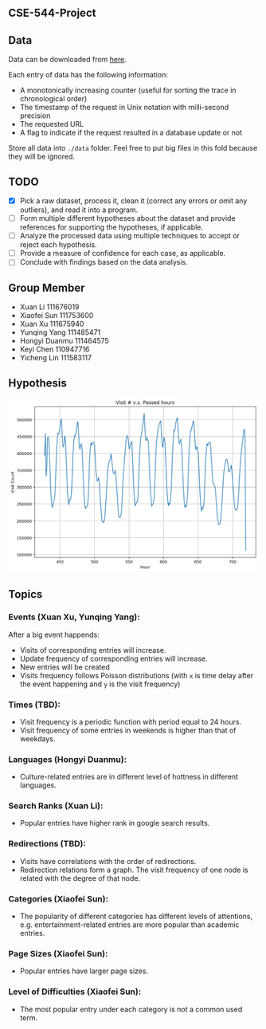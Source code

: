 CSE-544-Project
----

## Data

Data can be downloaded from [here](http://www.wikibench.eu/?page_id=60).

Each entry of data has the following information:
- A monotonically increasing counter (useful for sorting the trace in chronological order)
- The timestamp of the request in Unix notation with milli-second precision
- The requested URL
- A flag to indicate if the request resulted in a database update or not

Store all data into `./data` folder. Feel free to put big files in this fold because they will be ignored.



## TODO

- [x] Pick a raw dataset, process it, clean it (correct any errors or omit any outliers), and read it into a program.
- [ ] Form multiple different hypotheses about the dataset and provide references for supporting the hypotheses, if applicable.
- [ ] Analyze the processed data using multiple techniques to accept or reject each hypothesis.
- [ ] Provide a measure of confidence for each case, as applicable.
- [ ] Conclude with findings based on the data analysis.

## Group Member
- Xuan Li 111676019
- Xiaofei Sun 111753600
- Xuan Xu 111675940
- Yunqing Yang 111485471
- Hongyi Duanmu 111464575
- Keyi Chen 110947716
- Yicheng Lin 111583117

## Hypothesis
![plot.png](plot.png)

## Topics
### Events (Xuan Xu, Yunqing Yang):

After a big event happends:
- Visits of corresponding entries will increase.
- Update frequency of corresponding entries will increase.
- New entries will be created
- Visits frequency follows Poisson distributions (with `x` is time delay after the event happening and `y` is the 
 visit frequency)
 
### Times (TBD):

- Visit frequency is a periodic function with period equal to 24 hours.
- Visit frequency of some entries in weekends is higher than that of weekdays.
  
### Languages (Hongyi Duanmu):

- Culture-related entries are in different level of hottness in different languages.
  
### Search Ranks (Xuan Li):

- Popular entries have higher rank in google search results.
  
### Redirections (TBD):

- Visits have correlations with the order of redirections.
- Redirection relations form a graph. The visit frequency of one node is related with the degree of that node.

### Categories (Xiaofei Sun):

- The popularity of different categories has different levels of attentions, e.g. entertainment-related entries are more popular than academic entries.
  
### Page Sizes (Xiaofei Sun):

- Popular entries have larger page sizes.
  
### Level of Difficulties (Xiaofei Sun):

- The most popular entry under each category is not a common used term.


